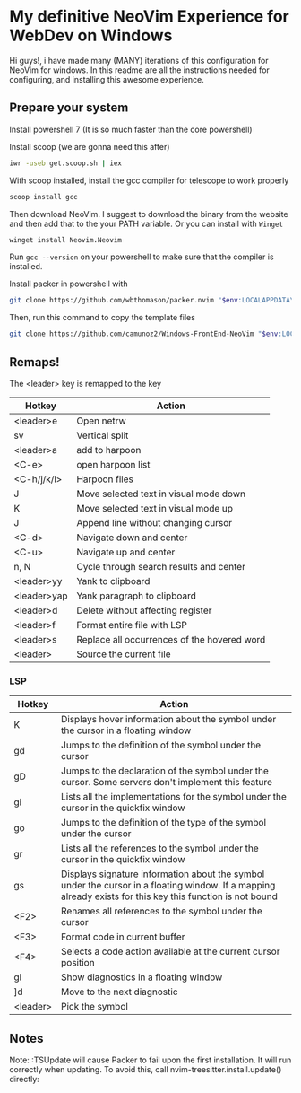 # My definitive NeoVim Experience for WebDev on Windows

Hi guys!, i have made many (MANY) iterations of this configuration for NeoVim for windows. In this readme are all the instructions needed for configuring, and installing this awesome experience.

## Prepare your system

Install powershell 7 (It is so much faster than the core powershell)

Install scoop (we are gonna need this after)
```bash
iwr -useb get.scoop.sh | iex
```
With scoop installed, install the gcc compiler for telescope to work properly
```bash
scoop install gcc
```
Then download NeoVim. I suggest to download the binary from the website and then add that to the your PATH variable.
Or you can install with `Winget`
```bash
winget install Neovim.Neovim
```

Run `gcc --version` on your powershell to make sure that the compiler is installed.  

Install packer in powershell with
```bash
git clone https://github.com/wbthomason/packer.nvim "$env:LOCALAPPDATA\nvim-data\site\pack\packer\start\packer.nvim"
```
Then, run this command to copy the template files
```bash
git clone https://github.com/camunoz2/Windows-FrontEnd-NeoVim "$env:LOCALAPPDATA\nvim\"
```

## Remaps!
The \<leader\> key is remapped to the <space> key

| Hotkey | Action |
| --- | --- |
| \<leader\>e | Open netrw |
| sv | Vertical split |
| \<leader\>a | add to harpoon |
| \<C-e\> | open harpoon list |
| \<C-h/j/k/l> |Harpoon files |
| J | Move selected text in visual mode down |
| K | Move selected text in visual mode up |
| J | Append line without changing cursor |
| \<C-d\> | Navigate down and center |
| \<C-u\> | Navigate up and center |
| n, N | Cycle through search results and center |
| \<leader\>yy | Yank to clipboard |
| \<leader\>yap | Yank paragraph to clipboard |
| \<leader\>d | Delete without affecting register |
| \<leader\>f | Format entire file with LSP |
| \<leader\>s | Replace all occurrences of the hovered word |
| \<leader\><leader> | Source the current file |


### LSP

| Hotkey | Action |
| --- | --- |
| K | Displays hover information about the symbol under the cursor in a floating window |
| gd | Jumps to the definition of the symbol under the cursor |
| gD | Jumps to the declaration of the symbol under the cursor. Some servers don't implement this feature |
| gi | Lists all the implementations for the symbol under the cursor in the quickfix window |
| go | Jumps to the definition of the type of the symbol under the cursor |
| gr | Lists all the references to the symbol under the cursor in the quickfix window |
| gs | Displays signature information about the symbol under the cursor in a floating window. If a mapping already exists for this key this function is not bound |
| \<F2\> | Renames all references to the symbol under the cursor |
| \<F3\> | Format code in current buffer |
| \<F4\> | Selects a code action available at the current cursor position |
| gl | Show diagnostics in a floating window |
| \]d | Move to the next diagnostic |
| \<leader\> | Pick the symbol |


## Notes
Note: :TSUpdate will cause Packer to fail upon the first installation. It will run correctly when updating. To avoid this, call nvim-treesitter.install.update() directly:
